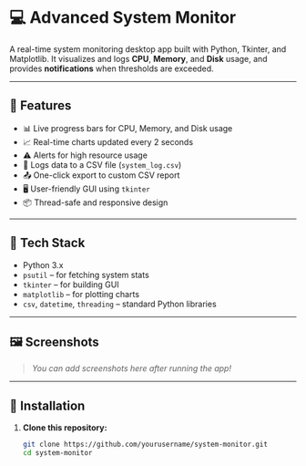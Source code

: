 # 💻 Advanced System Monitor

A real-time system monitoring desktop app built with Python, Tkinter, and Matplotlib. It visualizes and logs **CPU**, **Memory**, and **Disk** usage, and provides **notifications** when thresholds are exceeded.

---

## 🚀 Features

- 📊 Live progress bars for CPU, Memory, and Disk usage
- 📈 Real-time charts updated every 2 seconds
- ⚠️ Alerts for high resource usage
- 📝 Logs data to a CSV file (`system_log.csv`)
- 📤 One-click export to custom CSV report
- 🖥️ User-friendly GUI using `tkinter`
- 📦 Thread-safe and responsive design

---

## 🧰 Tech Stack

- Python 3.x
- `psutil` – for fetching system stats
- `tkinter` – for building GUI
- `matplotlib` – for plotting charts
- `csv`, `datetime`, `threading` – standard Python libraries

---

## 🖼️ Screenshots

> _You can add screenshots here after running the app!_

---

## 🔧 Installation

1. **Clone this repository:**
   ```bash
   git clone https://github.com/yourusername/system-monitor.git
   cd system-monitor
